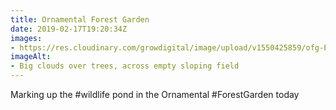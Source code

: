 ```yaml
---
title: Ornamental Forest Garden
date: 2019-02-17T19:20:34Z
images: 
- https://res.cloudinary.com/growdigital/image/upload/v1550425859/ofg-E983F6D5.jpg
imageAlt: 
- Big clouds over trees, across empty sloping field
---
```


Marking up the #wildlife pond in the Ornamental #ForestGarden today
